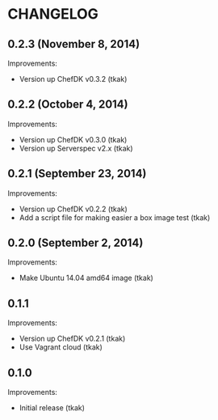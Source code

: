 CHANGELOG
=========

## 0.2.3 (November 8, 2014)

Improvements:

  - Version up ChefDK v0.3.2 (tkak)


## 0.2.2 (October 4, 2014)

Improvements:

  - Version up ChefDK v0.3.0 (tkak)
  - Version up Serverspec v2.x (tkak)


## 0.2.1 (September 23, 2014)

Improvements:

  - Version up ChefDK v0.2.2 (tkak)
  - Add a script file for making easier a box image test (tkak)


## 0.2.0 (September 2, 2014)

Improvements:

  - Make Ubuntu 14.04 amd64 image (tkak)


## 0.1.1

Improvements:

  - Version up ChefDK v0.2.1 (tkak)
  - Use Vagrant cloud (tkak)


## 0.1.0

Improvements:

  - Initial release (tkak)

